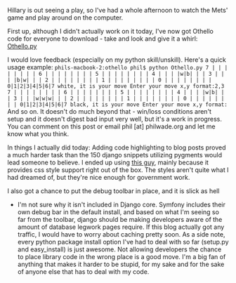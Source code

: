 Hillary is out seeing a play, so I've had a whole afternoon to watch the Mets'
game and play around on the computer.

  
First up, although I didn't actually work on it today, I've now got Othello
code for everyone to download - take and look and give it a whirl:
[Othello.py](http://img.philwade.org/code/Othello.py)

I would love feedback (especially on my python skill/unskill). Here's a quick
usage example: ` phils-macbook-2:othello phil$ python Othello.py 7 | | | | | |
| | 6 | | | | | | | | 5 | | | | | | | | 4 | | | |w|b| | | 3 | | | |b|w| | | 2
| | | | | | | | 1 | | | | | | | | 0 | | | | | | | | 0|1|2|3|4|5|6|7 white, it
is your move Enter your move x,y format:2,3 7 | | | | | | | | 6 | | | | | | |
| 5 | | | | | | | | 4 | | | |w|b| | | 3 | | |w|w|w| | | 2 | | | | | | | | 1 |
| | | | | | | 0 | | | | | | | | 0|1|2|3|4|5|6|7 black, it is your move Enter
your move x,y format: ` And so on. It doesn't do much beyond that - win/loss
conditions aren't setup and it doesn't digest bad input very well, but it's a
work in progress. You can comment on this post or email phil [at] philwade.org
and let me know what you think.

  
In things I actually did today: Adding code highlighting to blog posts proved
a much harder task than the 150 django snippets utilizing pygments would lead
someone to believe. I ended up using [this
guy](http://www.djangosnippets.org/snippets/822/), mainly because it provides
css style support right out of the box. The styles aren't quite what I had
dreamed of, but they're nice enough for government work.

  
I also got a chance to put the debug toolbar in place, and it is slick as hell
- I'm not sure why it isn't included in Django core. Symfony includes their
own debug bar in the default install, and based on what I'm seeing so far from
the toolbar, django should be making developers aware of the amount of
database legwork pages require. If this blog actually got any traffic, I would
have to worry about caching pretty soon. As a side note, every python package
install option I've had to deal with so far (setup.py and easy_install) is
just awesome. Not allowing developers the chance to place library code in the
wrong place is a good move. I'm a big fan of anything that makes it harder to
be stupid, for my sake and for the sake of anyone else that has to deal with
my code.

  

